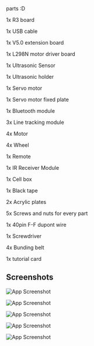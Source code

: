 parts :D

1x R3 board

1x USB cable

1x V5.0 extension board 

1x L298N motor driver board 

1x Ultrasonic Sensor

1x Ultrasonic holder

1x Servo motor

1x Servo motor fixed plate

1x Bluetooth module

3x Line tracking module

4x Motor

4x Wheel

1x Remote

1x IR Receiver Module 

1x Cell box

1x Black tape

2x Acrylic plates

5x Screws and nuts for every part

1x 40pin F-F dupont wire

1x Screwdriver

4x Bunding belt

1x tutorial card
## Screenshots

![App Screenshot](https://scontent.fmnl25-3.fna.fbcdn.net/v/t1.15752-9/361822476_719817823203411_347984489153580157_n.jpg?_nc_cat=106&cb=99be929b-59f725be&ccb=1-7&_nc_sid=ae9488&_nc_eui2=AeE33i1xx3tHviuKX-RPQOFbvFK_Y8eQ8KK8Ur9jx5Dwom5xZZfDPpJgGOnQwG4sw3V7_hqMtSvExMc6a4La25aM&_nc_ohc=boer2AZpK4oAX9Fg0Sa&_nc_oc=AQkjA-vk-m2YOSLQRieNP3nUdEa2bnMkSQx6QYkj4-e1reHu9a8bt0Up6KQIAMXHk1k&_nc_ht=scontent.fmnl25-3.fna&oh=03_AdT-h0jgX57hVfj3Mpp9Vq5M6AtSyr0wbB2mBPpoieHkyw&oe=64DEE2C0)


![App Screenshot](https://scontent.fmnl25-3.fna.fbcdn.net/v/t1.15752-9/361898570_1401030070761784_5378133723305005819_n.jpg?_nc_cat=106&cb=99be929b-59f725be&ccb=1-7&_nc_sid=ae9488&_nc_eui2=AeEBYbYyoCjSZPobanpDxcui73e1d3EQuzHvd7V3cRC7MXDnuWdMNEX5Vd6dslBjZxrq0oULKV3JESuQ9nk1mTyr&_nc_ohc=6NVMPdN2AF0AX_1K4mi&_nc_ht=scontent.fmnl25-3.fna&oh=03_AdRLOiB-mXtJjY5BQZpFs4pjUKJI0JVr5m4Rwyn0U8GD3A&oe=64DEF342)

![App Screenshot](https://scontent.fceb2-2.fna.fbcdn.net/v/t1.15752-9/361899749_689045623030942_9004575839201953417_n.jpg?_nc_cat=100&cb=99be929b-59f725be&ccb=1-7&_nc_sid=ae9488&_nc_eui2=AeHFRMFPHlzp34iy54fwOW8lzOsMsu4ZD__M6wyy7hkP_8azV-RcFBQUzqWZGCupDH4xfAMELKBigbTyr3uugi53&_nc_ohc=mI22SWZBwFMAX_UFca4&_nc_ht=scontent.fceb2-2.fna&oh=03_AdQjNHt6pxOStTwzdireF61uqwhCmQOHAqEQKsxZA9ZvUw&oe=64DF05D7)


![App Screenshot](https://scontent.fmnl25-4.fna.fbcdn.net/v/t1.15752-9/361393392_247757841412513_8671242900490043039_n.jpg?_nc_cat=109&cb=99be929b-59f725be&ccb=1-7&_nc_sid=ae9488&_nc_eui2=AeENyOp6lTw_oHWuGrofg5wpbuNNwc-QHctu403Bz5Ady3CGaVlLZial8i3eLDxRs53sl5Ks20VPZatWfkhos8Ln&_nc_ohc=Pue5FpXCMJEAX8h6iv_&_nc_ht=scontent.fmnl25-4.fna&oh=03_AdTwC1ePzgYEYEA8Ig8R_RxOwrNGtfsZcccificS8W9_Kg&oe=64DEEB8D)

![App Screenshot](https://scontent.fmnl25-5.fna.fbcdn.net/v/t1.15752-9/362016625_302169382275267_4231899976678816833_n.jpg?_nc_cat=110&cb=99be929b-59f725be&ccb=1-7&_nc_sid=ae9488&_nc_eui2=AeFYUF-2YgJrFkoNBQPgdcziKWILfrKCMA4pYgt-soIwDk2WSI8bXMLR2oEktO0ZEQQYGDVeUGimAvKSSMavSzB_&_nc_ohc=g8u2GLxWUjcAX9PMhkm&_nc_ht=scontent.fmnl25-5.fna&oh=03_AdQ0Xjucgg8QenqAt8HQxUfo6-J_ccXQcqos86-7TyEy2g&oe=64DEE894)

